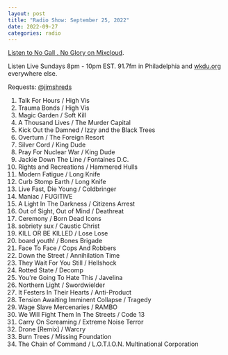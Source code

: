 ```yaml
---
layout: post
title: "Radio Show: September 25, 2022"
date: 2022-09-27
categories: radio
---
```


[Listen to No Gall . No Glory on Mixcloud](https://www.mixcloud.com/jimshreds/september-25-2022-no-gall-no-glory-wkdu-philadelphia-917fm/).

Listen Live Sundays 8pm - 10pm EST. 91.7fm in Philadelphia and [wkdu.org](http://wkdu.org) everywhere else.

Requests: [@jimshreds](https://twitter.com/jimshreds)


1. Talk For Hours / High Vis
2. Trauma Bonds / High Vis
3. Magic Garden / Soft Kill
4. A Thousand Lives / The Murder Capital
5. Kick Out the Damned / Izzy and the Black Trees
6. Overturn / The Foreign Resort
7. Silver Cord / King Dude
8. Pray For Nuclear War / King Dude
9. Jackie Down The Line / Fontaines D.C.
10. Rights and Recreations / Hammered Hulls
11. Modern Fatigue / Long Knife
12. Curb Stomp Earth / Long Knife
13. Live Fast, Die Young / Coldbringer
14. Maniac / FUGITIVE
15. A Light In The Darkness / Citizens Arrest
16. Out of Sight, Out of Mind / Deathreat
17. Ceremony / Born Dead Icons
18. sobriety sux / Caustic Christ
19. KILL OR BE KILLED / Lose Lose
20. board youth! / Bones Brigade
21. Face To Face / Cops And Robbers
22. Down the Street / Annihilation Time
23. They Wait For You Still / Hellshock
24. Rotted State / Decomp
25. You're Going To Hate This / Javelina
26. Northern Light / Swordwielder
27. It Festers In Their Hearts / Anti-Product
28. Tension Awaiting Imminent Collapse / Tragedy
29. Wage Slave Mercenaries / RAMBO
30. We Will Fight Them In The Streets / Code 13
31. Carry On Screaming / Extreme Noise Terror
32. Drone [Remix] / Warcry
33. Burn Trees / Missing Foundation
34. The Chain of Command / L.O.T.I.O.N. Multinational Corporation
